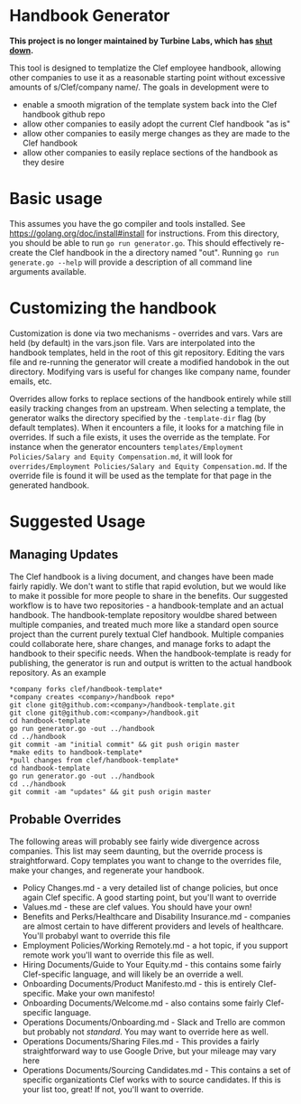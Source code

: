 # Handbook Generator

**This project is no longer maintained by Turbine Labs, which has
[shut down](https://blog.turbinelabs.io/turbine-labs-is-shutting-down-and-our-team-is-joining-slack-2ad41554920c).**

This tool is designed to templatize the Clef employee handbook, allowing other companies to use it as a reasonable starting point without excessive amounts of s/Clef/company name/. The goals in development were to

* enable a smooth migration of the template system back into the Clef handbook github repo
* allow other companies to easily adopt the current Clef handbook "as is"
* allow other companies to easily merge changes as they are made to the Clef handbook
* allow other companies to easily replace sections of the handbook as they desire

# Basic usage

This assumes you have the go compiler and tools installed. See https://golang.org/doc/install#install for instructions. From this directory, you should be able to run `go run generator.go`. This should effectively re-create the Clef handbook in the a directory named "out". Running `go run generate.go --help` will provide a description of all command line arguments available.

# Customizing the handbook

Customization is done via two mechanisms - overrides and vars. Vars are held (by default) in the vars.json file. Vars are interpolated into the handbook templates, held in the root of this git repository. Editing the vars file and re-running the generator will create a modified handobok in the out directory. Modifying vars is useful for changes like company name, founder emails, etc.

Overrides allow forks to replace sections of the handbook entirely while still easily tracking changes from an upstream. When selecting a template, the generator walks the directory specified by the `-template-dir` flag (by default templates). When it encounters a file, it looks for a matching file in overrides. If such a file exists, it uses the override as the template. For instance when the generator encounters `templates/Employment Policies/Salary and Equity Compensation.md`, it will look for `overrides/Employment Policies/Salary and Equity Compensation.md`. If the override file is found it will be used as the template for that page in the generated handbook.

# Suggested Usage

## Managing Updates

The Clef handbook is a living document, and changes have been made fairly rapidly. We don't want to stifle that rapid evolution, but we would like to make it possible for more people to share in the benefits. Our suggested workflow is to have two repositories - a handbook-template and an actual handbook. The handbook-template repository wouldbe shared between multiple companies, and treated much more like a standard open source project than the current purely textual Clef handbook. Multiple companies could collaborate here, share changes, and manage forks to adapt the handbook to their specific needs. When the handbook-template is ready for publishing, the generator is run and output is written to the actual handbook repository. As an example

```
*company forks clef/handbook-template*
*company creates <company>/handbook repo*
git clone git@github.com:<company>/handbook-template.git
git clone git@github.com:<company>/handbook.git
cd handbook-template
go run generator.go -out ../handbook
cd ../handbook
git commit -am "initial commit" && git push origin master
*make edits to handbook-template*
*pull changes from clef/handbook-template*
cd handbook-template
go run generator.go -out ../handbook
cd ../handbook
git commit -am "updates" && git push origin master
```

## Probable Overrides

The following areas will probably see fairly wide divergence across companies. This list may seem daunting, but the override process is straightforward. Copy templates you want to change to the overrides file, make your changes, and regenerate your handbook.

* Policy Changes.md - a very detailed list of change policies, but once again Clef specific. A good starting point, but you'll want to override
* Values.md - these are clef values. You should have your own!
* Benefits and Perks/Healthcare and Disability Insurance.md - companies are almost certain to have different providers and levels of healthcare. You'll probabyl want to override this file
* Employment Policies/Working Remotely.md - a hot topic, if you support remote work you'll want to override this file as well.
* Hiring Documents/Guide to Your Equity.md - this contains some fairly Clef-specific language, and will likely be an override a well.
* Onboarding Documents/Product Manifesto.md - this is entirely Clef-specific. Make your own manifesto!
* Onboarding Documents/Welcome.md - also contains some fairly Clef-specific language.
* Operations Documents/Onboarding.md - Slack and Trello are common but probably not _standard_. You may want to override here as well.
* Operations Documents/Sharing Files.md - This provides a fairly straightforward way to use Google Drive, but your mileage may vary here
* Operations Documents/Sourcing Candidates.md - This contains a set of specific organizationts Clef works with to source candidates. If this is your list too, great! If not, you'll want to override.

